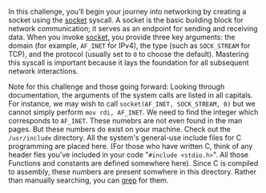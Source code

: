 In this challenge, you’ll begin your journey into networking by creating a socket using the [socket](https://man7.org/linux/man-pages/man2/socket.2.html) syscall.
A socket is the basic building block for network communication; it serves as an endpoint for sending and receiving data.
When you invoke [socket](https://man7.org/linux/man-pages/man2/socket.2.html), you provide three key arguments: the domain (for example, `AF_INET` for IPv4), the type (such as `SOCK_STREAM` for TCP), and the protocol (usually set to `0` to choose the default).
Mastering this syscall is important because it lays the foundation for all subsequent network interactions.

Note for this challenge and those going forward: Looking through documentation, the arguments of the system calls are listed in all capitals. For instance, we may wish to call `socket(AF_INET, SOCK_STREAM, 0)` but we cannot simply perform `mov rdi, AF_INET`. We need to find the integer which corresponds to `AF_INET`. These numebrs are not even found in the man pages. But these numbers do exist on your machine. Check out the `/usr/include` directory. All the system's general-use include files for C programming are placed here. (For those who have written C, think of any header fies you've included in your code "`#include <stdio.h>`". All those Functions and constants are defined somewhere here). Since C is compiled to assembly, these numbers are present somwhere in this directory. Rather than manually searching, you can [grep](https://pwn.college/linux-luminarium/commands/) for them.
